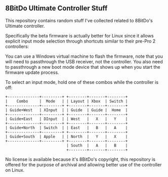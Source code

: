 ## 8BitDo Ultimate Controller Stuff

This repository contains random stuff I've collected related to 8BitDo's Ultimate controller.

Specifically the beta firmware is actually better for Linux since it allows explicit input mode selection through shortcuts similar to their pre-Pro 2 controllers:

You can use a Windows virtual machine to flash the firmware, note that you will need to passthrough the USB receiver, not the controller.
You also need to passthrough a new boot mode device that shows up when you start the firmware update process.

To select an input mode, hold one of these combos while the controller is off:
```
+--------------+---------+ +--------+-------+--------+
|    Combo     |  Mode   | | Layout | Xbox  | Switch |
+--------------+---------+ +--------+-------+--------+
| Guide+West   | XInput  | | Guide  | Guide |  Home  |
+--------------+---------+ +--------+-------+--------+
| Guide+East   | DInput  | | West   |   X   |   Y    |
+--------------+---------+ +--------+-------+--------+
| Guide+North  | Switch  | | East   |   B   |   A    |
+--------------+---------+ +--------+-------+--------+
| Guide+South  | Apple   | | North  |   Y   |   X    |
+--------------+---------+ +--------+-------+--------+
                           | South  |   A   |   B    |
                           +--------+-------+--------+
```
No license is available because it's 8BitDo's copyright, this repository is offered for the purpose of archival and allowing better use of the controller on Linux.

